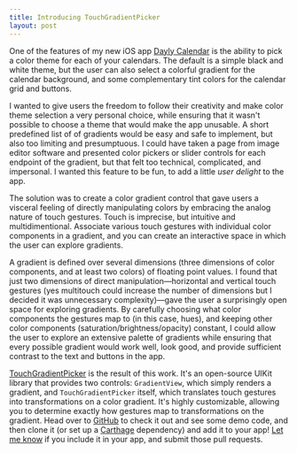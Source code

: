 ```yaml
---
title: Introducing TouchGradientPicker
layout: post
---
```


One of the features of my new iOS app [Dayly Calendar][] is the ability to pick a color theme for each of your calendars. The default is a simple black and white theme, but the user can also select a colorful gradient for the calendar background, and some complementary tint colors for the calendar grid and buttons.

I wanted to give users the freedom to follow their creativity and make color theme selection a very personal choice, while ensuring that it wasn't possible to choose a theme that would make the app unusable. A short predefined list of of gradients would be easy and safe to implement, but also too limiting and presumptuous. I could have taken a page from image editor software and presented color pickers or slider controls for each endpoint of the gradient, but that felt too technical, complicated, and impersonal. I wanted this feature to be fun, to add a little *user delight* to the app.

The solution was to create a color gradient control that gave users a visceral feeling of directly manipulating colors by embracing the analog nature of touch gestures. Touch is imprecise, but intuitive and multidimentional. Associate various touch gestures with individual color components in a gradient, and you can create an interactive space in which the user can explore gradients.

A gradient is defined over several dimensions (three dimensions of color components, and at least two colors) of floating point values. I found that just two dimensions of direct manipulation—horizontal and vertical touch gestures (yes multitouch could increase the number of dimensions but I decided it was unnecessary complexity)—gave the user a surprisingly open space for exploring gradients. By carefully choosing what color components the gestures map to (in this case, hues), and keeping other color components (saturation/brightness/opacity) constant, I could allow the user to explore an extensive palette of gradients while ensuring that every possible gradient would work well, look good, and provide sufficient contrast to the text and buttons in the app.

[TouchGradientPicker][GitHub] is the result of this work. It's an open-source UIKit library that provides two controls: `GradientView`, which simply renders a gradient, and `TouchGradientPicker` itself, which translates touch gestures into transformations on a color gradient. It's highly customizable, allowing you to determine exactly how gestures map to transformations on the gradient. Head over to [GitHub][] to check it out and see some demo code, and then clone it (or set up a [Carthage][] dependency) and add it to your app! [Let me know][] if you include it in your app, and submit those pull requests.

[GitHub]: https://github.com/mmertsock/TouchGradientPicker
[Dayly Calendar]: https://www.esker-apps.com/dayly/
[Carthage]: https://github.com/Carthage/Carthage
[Let me know]: https://twitter.com/mmertsock
